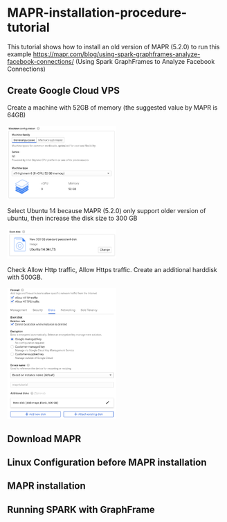 # MAPR-installation-procedure-tutorial
This tutorial shows how to install an old version of MAPR (5.2.0) to run this example https://mapr.com/blog/using-spark-graphframes-analyze-facebook-connections/    (Using Spark GraphFrames to Analyze Facebook Connections)

## Create Google Cloud VPS
<p align="center"></p>
Create a machine with 52GB of memory (the suggested value by MAPR is 64GB)
<br><br>
<img class = "one" src="images/01vps01.PNG" width = "50%"> 

Select Ubuntu 14 because MAPR (5.2.0) only support older version of ubuntu, then increase the disk size to 300 GB
<br><br>
<img class = "one" src="images/01vps02.PNG" width = "50%"> 

Check Allow Http traffic, Allow Https traffic.
Create an additional harddisk with 500GB.
<br><br>
<img class = "one" src="images/01vps03.PNG" width = "50%"> 


## Download MAPR

## Linux Configuration before MAPR installation

## MAPR installation

## Running SPARK with GraphFrame
